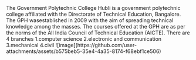 <html>
<body>
The Government Polytechnic College Hubli is a government polytechnic college affiliated with the Directorate of Technical Education, Bangalore. The GPH wasestablished in 2009 with the aim of 
spreading technical knowledge among the masses. The courses offered at the GPH are as per the norms of the All India Council of Technical Education (AICTE).
There are 4 branches 
1.computer science
2.electronic and communication
3.mechanical 
4.civil
</html>
</body>
![image](https://github.com/user-attachments/assets/b575beb5-35e4-4a35-8174-f68ebf1ce506)
